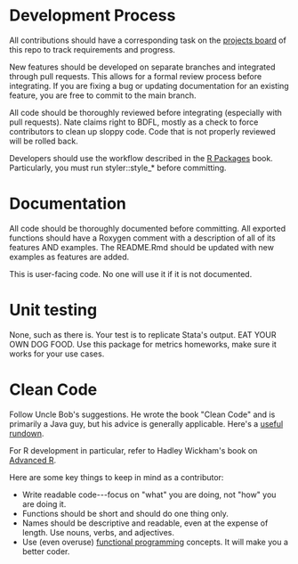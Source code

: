 # Development Process
All contributions should have a corresponding task on the [projects board](https://github.com/nateybear/longhorn-rstata/projects) of this repo to track requirements and progress.

New features should be developed on separate branches and integrated through pull requests. This allows for a formal review process before integrating. If you are fixing a bug or updating documentation for an existing feature, you are free to commit to the main branch.

All code should be thoroughly reviewed before integrating (especially with pull requests). Nate claims right to BDFL, mostly as a check to force contributors to clean up sloppy code. Code that is not properly reviewed will be rolled back.

Developers should use the workflow described in the [R Packages](https://r-pkgs.org) book. Particularly, you must run styler::style_* before committing.

# Documentation
All code should be thoroughly documented before committing. All exported functions should have a Roxygen comment with a description of all of its features AND examples. The README.Rmd should be updated with new examples as features are added.

This is user-facing code. No one will use it if it is not documented.

# Unit testing
None, such as there is. Your test is to replicate Stata's output. EAT YOUR OWN DOG FOOD. Use this package for metrics homeworks, make sure it works for your use cases.

# Clean Code
Follow Uncle Bob's suggestions. He wrote the book "Clean Code" and is primarily a Java guy, but his advice is generally applicable. Here's a [useful rundown](https://medium.com/swlh/the-must-know-clean-code-principles-1371a14a2e75).

For R development in particular, refer to Hadley Wickham's book on [Advanced R](http://adv-r.had.co.nz/Introduction.html).

Here are some key things to keep in mind as a contributor:
* Write readable code---focus on "what" you are doing, not "how" you are doing it.
* Functions should be short and should do one thing only.
* Names should be descriptive and readable, even at the expense of length. Use nouns, verbs, and adjectives.
* Use (even overuse) [functional programming](http://adv-r.had.co.nz/Functional-programming.html) concepts. It will make you a better coder.
